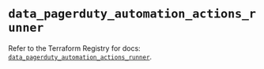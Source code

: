# `data_pagerduty_automation_actions_runner`

Refer to the Terraform Registry for docs: [`data_pagerduty_automation_actions_runner`](https://registry.terraform.io/providers/pagerduty/pagerduty/3.21.1/docs/data-sources/automation_actions_runner).
